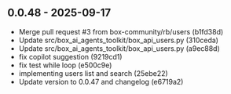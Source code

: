 ## 0.0.48 - 2025-09-17

* Merge pull request #3 from box-community/rb/users (b1fd38d)
* Update src/box_ai_agents_toolkit/box_api_users.py (310ceda)
* Update src/box_ai_agents_toolkit/box_api_users.py (a9ec88d)
* fix copilot suggestion (9219cd1)
* fix test while loop (e500c9e)
* implementing users list and search (25ebe22)
* Update version to 0.0.47 and changelog (e6719a2)